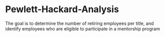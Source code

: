# Pewlett-Hackard-Analysis

The goal is to determine the number of retiring employees per title, and identify employees who are eligible to participate in a mentorship program
